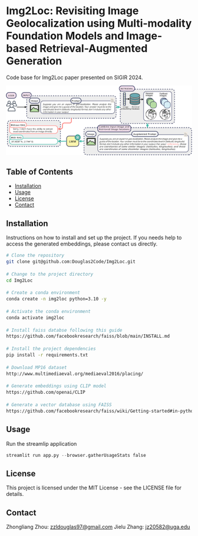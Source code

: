 # Img2Loc: Revisiting Image Geolocalization using Multi-modality Foundation Models and Image-based Retrieval-Augmented Generation

Code base for Img2Loc paper presented on SIGIR 2024.

![Banner](./static/figure3.jpg)

## Table of Contents

- [Installation](#installation)
- [Usage](#usage)
- [License](#license)
- [Contact](#contact)

## Installation

Instructions on how to install and set up the project. If you needs help to access the generated embeddings, please contact us directly.

```bash
# Clone the repository
git clone git@github.com:Douglas2Code/Img2Loc.git

# Change to the project directory
cd Img2Loc

# Create a conda environment
conda create -n img2loc python=3.10 -y

# Activate the conda environment
conda activate img2loc

# Install faiss databse following this guide
https://github.com/facebookresearch/faiss/blob/main/INSTALL.md

# Install the project dependencies
pip install -r requirements.txt

# Download MP16 dataset
http://www.multimediaeval.org/mediaeval2016/placing/

# Generate embeddings using CLIP model
https://github.com/openai/CLIP

# Generate a vector database using FAISS
https://github.com/facebookresearch/faiss/wiki/Getting-started#in-python-1

```

## Usage

Run the streamlip application

```python
streamlit run app.py --browser.gatherUsageStats false
```

## License
This project is licensed under the MIT License - see the LICENSE file for details.

## Contact

Zhongliang Zhou: zzldouglas97@gmail.com
Jielu Zhang: jz20582@uga.edu
